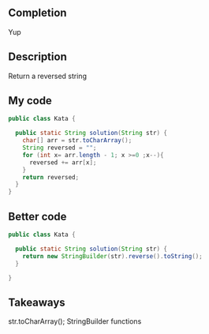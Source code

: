 ## Completion

Yup

## Description

Return a reversed string

## My code
```java
public class Kata {

  public static String solution(String str) {
    char[] arr = str.toCharArray();
    String reversed = "";
    for (int x= arr.length - 1; x >=0 ;x--){
      reversed += arr[x];
    }
    return reversed;
  }
}
```
## Better code
```java
public class Kata {

  public static String solution(String str) {
    return new StringBuilder(str).reverse().toString();
  }

}
```

## Takeaways 
str.toCharArray();
StringBuilder functions

